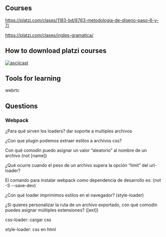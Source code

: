 ## Courses

https://platzi.com/clases/1183-bd/8763-metodologia-de-diseno-paso-6-y-7/

https://platzi.com/clases/ingles-gramatica/

## How to download platzi courses

[![asciicast](https://cdn-b-east.streamable.com/image/el3xb_first.jpg?token=f7VbJ1WUmUaIpBCXWNXEEQ&expires=1550444421)](https://cdn-b-east.streamable.com/video/mp4/el3xb.mp4?token=VIMgDATVRryNxVF05g4HIg&expires=1550444324)

## Tools for learning

webrtc

## Questions

### Webpack

¿Para qué sirven los loaders? dar soporte a multiples archivos

¿Con que plugin podemos extraer estilos a archivos css?

Con qué comodín puedo asignar un valor “aleatorio” al nombre de un archivo (not [name])

¿Qué ocurre cuando el peso de un archivo supera la opción “limit” del url-loader?

El comando para instalar webpack como dependencia de desarrollo es: (not -S --save-dev)

¿Con qué loader imprimimos estilos en el navegador? (style-loader)

¿Si quieres personalizar la ruta de un archivo exportado, con qué comodín puedes asignar múltiples extensiones? ([ext])

css-loader: cargar css

style-loader: css en html
